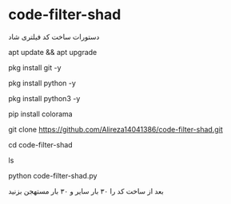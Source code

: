 # code-filter-shad

دستورات ساخت کد فیلتری شاد

apt update && apt upgrade

pkg install git -y

pkg install python -y

pkg install python3 -y

pip install colorama

git clone https://github.com/Alireza14041386/code-filter-shad.git

cd code-filter-shad

ls

python code-filter-shad.py

بعد از ساخت کد را ۳۰ بار سایر و ۳۰ بار مستهجن بزنید
